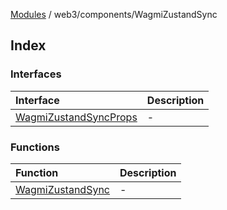 [Modules](../../../README.md) / web3/components/WagmiZustandSync

## Index

### Interfaces

| Interface | Description |
| :------ | :------ |
| [WagmiZustandSyncProps](interfaces/WagmiZustandSyncProps.md) | - |

### Functions

| Function | Description |
| :------ | :------ |
| [WagmiZustandSync](functions/WagmiZustandSync.md) | - |
